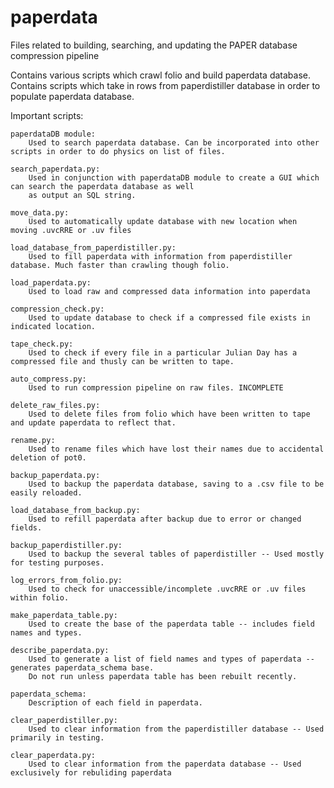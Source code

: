 paperdata
=========

Files related to building, searching, and updating the PAPER database compression pipeline

Contains various scripts which crawl folio and build paperdata database.
Contains scripts which take in rows from paperdistiller database in order to populate paperdata database.

Important scripts:

	paperdataDB module:
		Used to search paperdata database. Can be incorporated into other scripts in order to do physics on list of files.

	search_paperdata.py:
		Used in conjunction with paperdataDB module to create a GUI which can search the paperdata database as well
		as output an SQL string.

	move_data.py:
		Used to automatically update database with new location when moving .uvcRRE or .uv files

	load_database_from_paperdistiller.py:
		Used to fill paperdata with information from paperdistiller database. Much faster than crawling though folio.

	load_paperdata.py:
		Used to load raw and compressed data information into paperdata

	compression_check.py:
		Used to update database to check if a compressed file exists in indicated location.

	tape_check.py:
		Used to check if every file in a particular Julian Day has a compressed file and thusly can be written to tape.

	auto_compress.py:
		Used to run compression pipeline on raw files. INCOMPLETE

	delete_raw_files.py:
		Used to delete files from folio which have been written to tape and update paperdata to reflect that.

	rename.py:
		Used to rename files which have lost their names due to accidental deletion of pot0.

	backup_paperdata.py:
		Used to backup the paperdata database, saving to a .csv file to be easily reloaded.

	load_database_from_backup.py:
		Used to refill paperdata after backup due to error or changed fields.

	backup_paperdistiller.py:
		Used to backup the several tables of paperdistiller -- Used mostly for testing purposes.

	log_errors_from_folio.py:
		Used to check for unaccessible/incomplete .uvcRRE or .uv files within folio.

	make_paperdata_table.py:
		Used to create the base of the paperdata table -- includes field names and types.

	describe_paperdata.py:
		Used to generate a list of field names and types of paperdata -- generates paperdata_schema base.
		Do not run unless paperdata table has been rebuilt recently.

	paperdata_schema:
		Description of each field in paperdata.

	clear_paperdistiller.py:
		Used to clear information from the paperdistiller database -- Used primarily in testing.

	clear_paperdata.py:
		Used to clear information from the paperdata database -- Used exclusively for rebuliding paperdata
